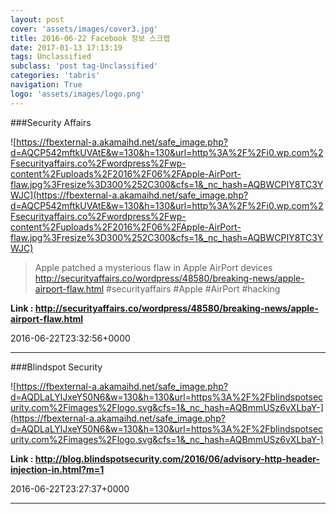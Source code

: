 ```yaml
---
layout: post
cover: 'assets/images/cover3.jpg'
title: 2016-06-22 Facebook 정보 스크랩
date: 2017-01-13 17:13:19
tags: Unclassified
subclass: 'post tag-Unclassified'
categories: 'tabris'
navigation: True
logo: 'assets/images/logo.png'
---
```


###Security Affairs

![https://fbexternal-a.akamaihd.net/safe_image.php?d=AQCP542mftkUVAtE&w=130&h=130&url=http%3A%2F%2Fi0.wp.com%2Fsecurityaffairs.co%2Fwordpress%2Fwp-content%2Fuploads%2F2016%2F06%2FApple-AirPort-flaw.jpg%3Fresize%3D300%252C300&cfs=1&_nc_hash=AQBWCPIY8TC3YWJC](https://fbexternal-a.akamaihd.net/safe_image.php?d=AQCP542mftkUVAtE&w=130&h=130&url=http%3A%2F%2Fi0.wp.com%2Fsecurityaffairs.co%2Fwordpress%2Fwp-content%2Fuploads%2F2016%2F06%2FApple-AirPort-flaw.jpg%3Fresize%3D300%252C300&cfs=1&_nc_hash=AQBWCPIY8TC3YWJC)

>Apple patched a mysterious flaw in Apple AirPort devices
http://securityaffairs.co/wordpress/48580/breaking-news/apple-airport-flaw.html
#securityaffairs #Apple #AirPort #hacking

**Link : <http://securityaffairs.co/wordpress/48580/breaking-news/apple-airport-flaw.html>**

2016-06-22T23:32:56+0000

---

###Blindspot Security

![https://fbexternal-a.akamaihd.net/safe_image.php?d=AQDLaLYlJxeY50N6&w=130&h=130&url=https%3A%2F%2Fblindspotsecurity.com%2Fimages%2Flogo.svg&cfs=1&_nc_hash=AQBmmUSz6vXLbaY-](https://fbexternal-a.akamaihd.net/safe_image.php?d=AQDLaLYlJxeY50N6&w=130&h=130&url=https%3A%2F%2Fblindspotsecurity.com%2Fimages%2Flogo.svg&cfs=1&_nc_hash=AQBmmUSz6vXLbaY-)

**Link : <http://blog.blindspotsecurity.com/2016/06/advisory-http-header-injection-in.html?m=1>**

2016-06-22T23:27:37+0000

---


